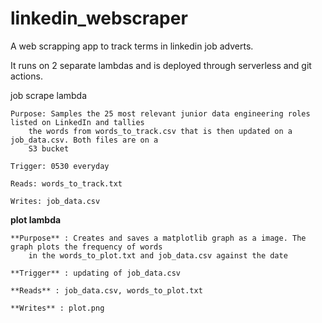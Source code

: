 # linkedin_webscraper
A web scrapping app to track terms in linkedin job adverts.

It runs on 2 separate lambdas and is deployed through serverless and git actions.

job scrape lambda

    Purpose: Samples the 25 most relevant junior data engineering roles listed on LinkedIn and tallies 
        the words from words_to_track.csv that is then updated on a job_data.csv. Both files are on a 
        S3 bucket

    Trigger: 0530 everyday

    Reads: words_to_track.txt

    Writes: job_data.csv


**plot lambda**

    **Purpose** : Creates and saves a matplotlib graph as a image. The graph plots the frequency of words
        in the words_to_plot.txt and job_data.csv against the date

    **Trigger** : updating of job_data.csv

    **Reads** : job_data.csv, words_to_plot.txt

    **Writes** : plot.png
